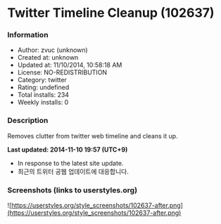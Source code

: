 # Twitter Timeline Cleanup (102637)

### Information
- Author: zvuc (unknown)
- Created at: unknown
- Updated at: 11/10/2014, 10:58:18 AM
- License: NO-REDISTRIBUTION
- Category: twitter
- Rating: undefined
- Total installs: 234
- Weekly installs: 0


### Description
Removes clutter from twitter web timeline and cleans it up.

<b>Last updated: 2014-11-10 19:57 (UTC+9)</b>
- In response to the latest site update.
- 최근의 트위터 공웹 업데이트에 대응합니다.


### Screenshots (links to userstyles.org)
![https://userstyles.org/style_screenshots/102637-after.png](https://userstyles.org/style_screenshots/102637-after.png)


